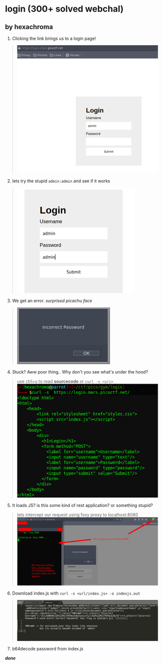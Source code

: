 # login (300+ solved webchal)
## by hexachroma

1. Clicking the link brings us to a login page!
> ![](docs/login.png)

2. lets try the stupid `admin:admin` and see if it works
> ![](docs/beingstupid.png)

3. We get an error. *surprised picachu face*
> ![](docs/pewdiepie.png)

4. Stuck? Aww poor thing.. Why don't you see what's under the hood?
> use ctrl+u to read **sourcecode** or `curl -s <uri>`
> ![](docs/kekw.png)

5. It loads JS? is this some kind of rest application? or something stupid?
> lets intercept our request using foxy proxy to localhost:8080
> ![](docs/nothing.png)

6. Download index.js with `curl -s <url/index.js> -o indexjs.out`
> ![](docs/creds.png)

7. b64decode password from index.js

***done***
